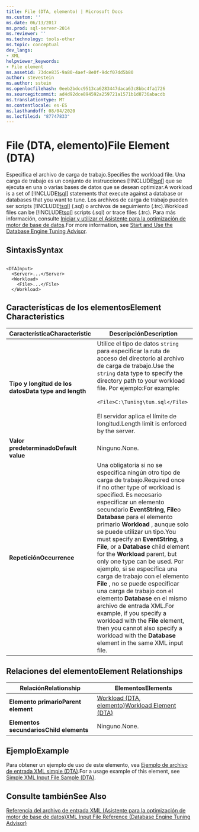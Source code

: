 ```yaml
---
title: File (DTA, elemento) | Microsoft Docs
ms.custom: ''
ms.date: 06/13/2017
ms.prod: sql-server-2014
ms.reviewer: ''
ms.technology: tools-other
ms.topic: conceptual
dev_langs:
- XML
helpviewer_keywords:
- File element
ms.assetid: 73dce835-9a80-4aef-8e0f-9dcf07dd5b80
author: stevestein
ms.author: sstein
ms.openlocfilehash: 0eeb2bdcc9513ca6283447daca63c8bbc4fa1726
ms.sourcegitcommit: ad4d92dce894592a259721a1571b1d8736abacdb
ms.translationtype: MT
ms.contentlocale: es-ES
ms.lasthandoff: 08/04/2020
ms.locfileid: "87747833"
---
```

# <a name="file-element-dta"></a><span data-ttu-id="c8eab-102">File (DTA, elemento)</span><span class="sxs-lookup"><span data-stu-id="c8eab-102">File Element (DTA)</span></span>
  <span data-ttu-id="c8eab-103">Especifica el archivo de carga de trabajo.</span><span class="sxs-lookup"><span data-stu-id="c8eab-103">Specifies the workload file.</span></span> <span data-ttu-id="c8eab-104">Una carga de trabajo es un conjunto de instrucciones [!INCLUDE[tsql](../../includes/tsql-md.md)] que se ejecuta en una o varias bases de datos que se desean optimizar.</span><span class="sxs-lookup"><span data-stu-id="c8eab-104">A workload is a set of [!INCLUDE[tsql](../../includes/tsql-md.md)] statements that execute against a database or databases that you want to tune.</span></span> <span data-ttu-id="c8eab-105">Los archivos de carga de trabajo pueden ser scripts [!INCLUDE[tsql](../../includes/tsql-md.md)] (.sql) o archivos de seguimiento (.trc).</span><span class="sxs-lookup"><span data-stu-id="c8eab-105">Workload files can be [!INCLUDE[tsql](../../includes/tsql-md.md)] scripts (.sql) or trace files (.trc).</span></span> <span data-ttu-id="c8eab-106">Para más información, consulte [Iniciar y utilizar el Asistente para la optimización de motor de base de datos](../../relational-databases/performance/start-and-use-the-database-engine-tuning-advisor.md).</span><span class="sxs-lookup"><span data-stu-id="c8eab-106">For more information, see [Start and Use the Database Engine Tuning Advisor](../../relational-databases/performance/start-and-use-the-database-engine-tuning-advisor.md).</span></span>  
  
## <a name="syntax"></a><span data-ttu-id="c8eab-107">Sintaxis</span><span class="sxs-lookup"><span data-stu-id="c8eab-107">Syntax</span></span>  
  
```  
  
<DTAInput>  
  <Server>...</Server>  
  <Workload>  
    <File>...</File>  
  </Workload>  
```  
  
## <a name="element-characteristics"></a><span data-ttu-id="c8eab-108">Características de los elementos</span><span class="sxs-lookup"><span data-stu-id="c8eab-108">Element Characteristics</span></span>  
  
|<span data-ttu-id="c8eab-109">Característica</span><span class="sxs-lookup"><span data-stu-id="c8eab-109">Characteristic</span></span>|<span data-ttu-id="c8eab-110">Descripción</span><span class="sxs-lookup"><span data-stu-id="c8eab-110">Description</span></span>|  
|--------------------|-----------------|  
|<span data-ttu-id="c8eab-111">**Tipo y longitud de los datos**</span><span class="sxs-lookup"><span data-stu-id="c8eab-111">**Data type and length**</span></span>|<span data-ttu-id="c8eab-112">Utilice el tipo de datos `string` para especificar la ruta de acceso del directorio al archivo de carga de trabajo.</span><span class="sxs-lookup"><span data-stu-id="c8eab-112">Use the `string` data type to specify the directory path to your workload file.</span></span> <span data-ttu-id="c8eab-113">Por ejemplo:</span><span class="sxs-lookup"><span data-stu-id="c8eab-113">For example:</span></span><br /><br /> `<File>C:\Tuning\tun.sql</File>`<br /><br /> <span data-ttu-id="c8eab-114">El servidor aplica el límite de longitud.</span><span class="sxs-lookup"><span data-stu-id="c8eab-114">Length limit is enforced by the server.</span></span>|  
|<span data-ttu-id="c8eab-115">**Valor predeterminado**</span><span class="sxs-lookup"><span data-stu-id="c8eab-115">**Default value**</span></span>|<span data-ttu-id="c8eab-116">Ninguno.</span><span class="sxs-lookup"><span data-stu-id="c8eab-116">None.</span></span>|  
|<span data-ttu-id="c8eab-117">**Repetición**</span><span class="sxs-lookup"><span data-stu-id="c8eab-117">**Occurrence**</span></span>|<span data-ttu-id="c8eab-118">Una obligatoria si no se especifica ningún otro tipo de carga de trabajo.</span><span class="sxs-lookup"><span data-stu-id="c8eab-118">Required once if no other type of workload is specified.</span></span> <span data-ttu-id="c8eab-119">Es necesario especificar un elemento secundario **EventString**, **File**o **Database** para el elemento primario **Workload** , aunque solo se puede utilizar un tipo.</span><span class="sxs-lookup"><span data-stu-id="c8eab-119">You must specify an **EventString**, a **File**, or a **Database** child element for the **Workload** parent, but only one type can be used.</span></span> <span data-ttu-id="c8eab-120">Por ejemplo, si se especifica una carga de trabajo con el elemento **File** , no se puede especificar una carga de trabajo con el elemento **Database** en el mismo archivo de entrada XML.</span><span class="sxs-lookup"><span data-stu-id="c8eab-120">For example, if you specify a workload with the **File** element, then you cannot also specify a workload with the **Database** element in the same XML input file.</span></span>|  
  
## <a name="element-relationships"></a><span data-ttu-id="c8eab-121">Relaciones del elemento</span><span class="sxs-lookup"><span data-stu-id="c8eab-121">Element Relationships</span></span>  
  
|<span data-ttu-id="c8eab-122">Relación</span><span class="sxs-lookup"><span data-stu-id="c8eab-122">Relationship</span></span>|<span data-ttu-id="c8eab-123">Elementos</span><span class="sxs-lookup"><span data-stu-id="c8eab-123">Elements</span></span>|  
|------------------|--------------|  
|<span data-ttu-id="c8eab-124">**Elemento primario**</span><span class="sxs-lookup"><span data-stu-id="c8eab-124">**Parent element**</span></span>|[<span data-ttu-id="c8eab-125">Workload &#40;DTA, elemento&#41;</span><span class="sxs-lookup"><span data-stu-id="c8eab-125">Workload Element &#40;DTA&#41;</span></span>](workload-element-dta.md)|  
|<span data-ttu-id="c8eab-126">**Elementos secundarios**</span><span class="sxs-lookup"><span data-stu-id="c8eab-126">**Child elements**</span></span>|<span data-ttu-id="c8eab-127">Ninguno.</span><span class="sxs-lookup"><span data-stu-id="c8eab-127">None.</span></span>|  
  
## <a name="example"></a><span data-ttu-id="c8eab-128">Ejemplo</span><span class="sxs-lookup"><span data-stu-id="c8eab-128">Example</span></span>  
 <span data-ttu-id="c8eab-129">Para obtener un ejemplo de uso de este elemento, vea [Ejemplo de archivo de entrada XML simple &#40;DTA&#41;](simple-xml-input-file-sample-dta.md).</span><span class="sxs-lookup"><span data-stu-id="c8eab-129">For a usage example of this element, see [Simple XML Input File Sample &#40;DTA&#41;](simple-xml-input-file-sample-dta.md).</span></span>  
  
## <a name="see-also"></a><span data-ttu-id="c8eab-130">Consulte también</span><span class="sxs-lookup"><span data-stu-id="c8eab-130">See Also</span></span>  
 [<span data-ttu-id="c8eab-131">Referencia del archivo de entrada XML &#40;Asistente para la optimización de motor de base de datos&#41;</span><span class="sxs-lookup"><span data-stu-id="c8eab-131">XML Input File Reference &#40;Database Engine Tuning Advisor&#41;</span></span>](xml-input-file-reference-database-engine-tuning-advisor.md)  
  
  
